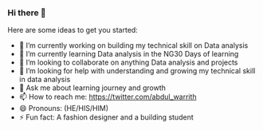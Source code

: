 ### Hi there 👋

Here are some ideas to get you started:

- 🔭 I’m currently working on building my technical skill on Data analysis 
- 🌱 I’m currently learning Data analysis in the NG30 Days of learning 
- 👯 I’m looking to collaborate on anything Data analysis and projects
- 🤔 I’m looking for help with understanding and growing my technical skill in data analysis 
- 💬 Ask me about learning journey and growth 
- 📫 How to reach me: https://twitter.com/abdul_warrith
- 😄 Pronouns: (HE/HIS/HIM)
- ⚡ Fun fact: A fashion designer and a building student 
